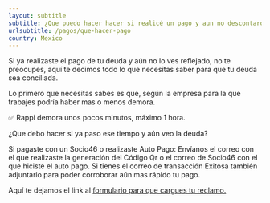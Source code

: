 ```yaml
---
layout: subtitle
subtitle: ¿Que puedo hacer hacer si realicé un pago y aun no descontaron mi deuda?
urlsubtitle: /pagos/que-hacer-pago
country: Mexico
---
```

Si ya realizaste el pago de tu deuda y aún no lo ves reflejado, no te preocupes, aquí te decimos todo lo que necesitas saber para que tu deuda sea conciliada.

Lo primero que necesitas sabes es que, según la empresa para la que trabajes podría haber mas o menos demora.

✅  Rappi demora unos pocos minutos, máximo 1 hora.

¿Que debo hacer si ya paso ese tiempo y aún veo la deuda?

Si pagaste con un Socio46 o realizaste Auto Pago: Envíanos el correo con el que realizaste la generación del Código Qr o el correo de Socio46 con el que hiciste el auto pago. Si tienes el correo de transacción Exitosa también adjuntarlo para poder corroborar aún mas rápido tu pago.

Aquí te dejamos el link al [formulario para que cargues tu reclamo.](/contactanos/13)